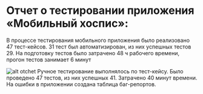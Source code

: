 # Отчет о тестировании приложения «Мобильный хоспис»:
В процессе тестирования мобильного приложения было реализовано 47 тест-кейсов.
31 тест был автоматизирован, из них успешных тестов 29.
На подготовку тестов было затрачено 48 ч рабочего времени, прогон тестов занимает 6 минут

![alt otchet](../Allure.png)
Ручное тестирование выполнялось по тест-кейсу. Было проведено 47 тестов, из них успешных 41.
Затрачено 40 минут времени. На ошибки в приложении создана таблица баг-репортов.




